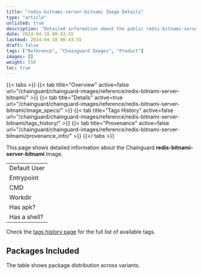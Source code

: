 ```yaml
---
title: "redis-bitnami-server-bitnami Image Details"
type: "article"
unlisted: true
description: "Detailed information about the public redis-bitnami-server-bitnami Chainguard Image."
date: 2024-04-18 00:43:55
lastmod: 2024-04-18 00:43:55
draft: false
tags: ["Reference", "Chainguard Images", "Product"]
images: []
weight: 550
toc: true
---
```


{{< tabs >}}
{{< tab title="Overview" active=false url="/chainguard/chainguard-images/reference/redis-bitnami-server-bitnami/" >}}
{{< tab title="Details" active=true url="/chainguard/chainguard-images/reference/redis-bitnami-server-bitnami/image_specs/" >}}
{{< tab title="Tags History" active=false url="/chainguard/chainguard-images/reference/redis-bitnami-server-bitnami/tags_history/" >}}
{{< tab title="Provenance" active=false url="/chainguard/chainguard-images/reference/redis-bitnami-server-bitnami/provenance_info/" >}}
{{</ tabs >}}

This page shows detailed information about the Chainguard **redis-bitnami-server-bitnami** Image.

|              |
|--------------|
| Default User |
| Entrypoint   |
| CMD          |
| Workdir      |
| Has apk?     |
| Has a shell? |

Check the [tags history page](/chainguard/chainguard-images/reference/redis-bitnami-server-bitnami/tags_history/) for the full list of available tags.

## Packages Included
The table shows package distribution across variants.

|  |
|--|

